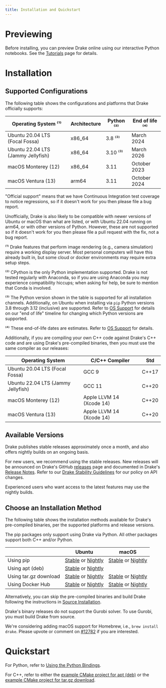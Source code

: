 ```yaml
---
title: Installation and Quickstart
---
```


# Previewing

Before installing, you can preview Drake online using our interactive Python
notebooks. See the [Tutorials](/index.html#tutorials) page for details.

# Installation

## Supported Configurations

The following table shows the configurations and platforms that Drake
officially supports:

| Operating System ⁽¹⁾               | Architecture | Python ⁽²⁾ | End of life ⁽⁴⁾ |
|------------------------------------|--------------|------------|-----------------|
| Ubuntu 20.04 LTS (Focal Fossa)     | x86_64       | 3.8 ⁽³⁾    | March 2024      |
| Ubuntu 22.04 LTS (Jammy Jellyfish) | x86_64       | 3.10 ⁽³⁾   | March 2026      |
| macOS Monterey (12)                | x86_64       | 3.11       | October 2023    |
| macOS Ventura (13)                 | arm64        | 3.11       | October 2024    |

"Official support" means that we have Continuous Integration test coverage to
notice regressions, so if it doesn't work for you then please file a bug report.

Unofficially, Drake is also likely to be compatible with newer versions of
Ubuntu or macOS than what are listed, or with Ubuntu 22.04 running on arm64, or
with other versions of Python. However, these are not supported so if it doesn't
work for you then please file a pull request with the fix, not a bug report.

⁽¹⁾ Drake features that perform image rendering (e.g., camera simulation)
require a working display server.  Most personal computers will have this
already built in, but some cloud or docker environments may require extra
setup steps.

⁽²⁾ CPython is the only Python implementation supported.
Drake is not tested regularly with Anaconda, so if you are using Anaconda you
may experience compatibility hiccups; when asking for help, be sure to mention
that Conda is involved.

⁽³⁾ The Python version shown in the table is supported for all installation
channels. Additionally, on Ubuntu when installing via ``pip`` Python versions
3.8 through 3.12 (inclusive) are supported.
Refer to [OS Support](/stable.html#os-support) for details on our "end of life"
timeline for changing which Python versions are supported.

⁽⁴⁾ These end-of-life dates are estimates.
Refer to [OS Support](/stable.html#os-support) for details.

Additionally, if you are compiling your own C++ code against Drake's C++ code
and are using Drake's pre-compiled binaries, then you must use the same
compiler as our releases:

| Operating System                   | C/C++ Compiler           | Std   |
|------------------------------------|--------------------------|-------|
| Ubuntu 20.04 LTS (Focal Fossa)     | GCC 9                    | C++17 |
| Ubuntu 22.04 LTS (Jammy Jellyfish) | GCC 11                   | C++20 |
| macOS Monterey (12)                | Apple LLVM 14 (Xcode 14) | C++20 |
| macOS Ventura (13)                 | Apple LLVM 14 (Xcode 14) | C++20 |

## Available Versions

Drake publishes stable releases approximately once a month, and also
offers nightly builds on an ongoing basis.

For new users, we recommend using the stable releases.  New releases
will be announced on Drake's GitHub
[releases](https://github.com/RobotLocomotion/drake/releases) page and
documented in Drake's [Release Notes](/release_notes/release_notes.html).
Refer to our [Drake Stability Guidelines](/stable.html) for our policy
on API changes.

Experienced users who want access to the latest features may use the
nightly builds.

## Choose an Installation Method

The following table shows the installation methods available for Drake's
pre-compiled binaries, per the supported platforms and release versions.

The pip packages only support using Drake via Python.
All other packages support both C++ and/or Python.

|                       | Ubuntu | macOS |
|-----------------------|--------|-------|
| Using pip             | [Stable](/pip.html#stable-releases) or [Nightly](/pip.html#nightly-releases) | [Stable](/pip.html#stable-releases) or [Nightly](/pip.html#nightly-releases) |
| Using apt (deb)       | [Stable](/apt.html#stable-releases) or [Nightly](/apt.html#nightly-releases) | |
| Using tar.gz download | [Stable](/from_binary.html#stable-releases) or [Nightly](/from_binary.html#nightly-releases) | [Stable](/from_binary.html#stable-releases) or [Nightly](/from_binary.html#nightly-releases) |
| Using Docker Hub      | [Stable](/docker.html#stable-releases) or [Nightly](/docker.html#nightly-releases) | [Stable](/docker.html#stable-releases) or [Nightly](/docker.html#nightly-releases) |

Alternatively, you can skip the pre-compiled binaries and build Drake
following the instructions in [Source Installation](/from_source.html).

Drake's binary releases do not support the Gurobi solver.
To use Gurobi, you must build Drake from source.

We're considering adding macOS support for Homebrew, i.e., ``brew install
drake``.  Please upvote or comment on
[#12782](https://github.com/RobotLocomotion/drake/issues/12782)
if you are interested.

# Quickstart

For Python, refer to
[Using the Python Bindings](/python_bindings.html#using-the-python-bindings).

For C++, refer to either the
[example CMake project for apt (deb)](https://github.com/RobotLocomotion/drake-external-examples/tree/main/drake_cmake_installed_apt)
or the
[example CMake project for tar.gz download](https://github.com/RobotLocomotion/drake-external-examples/tree/main/drake_cmake_installed).

